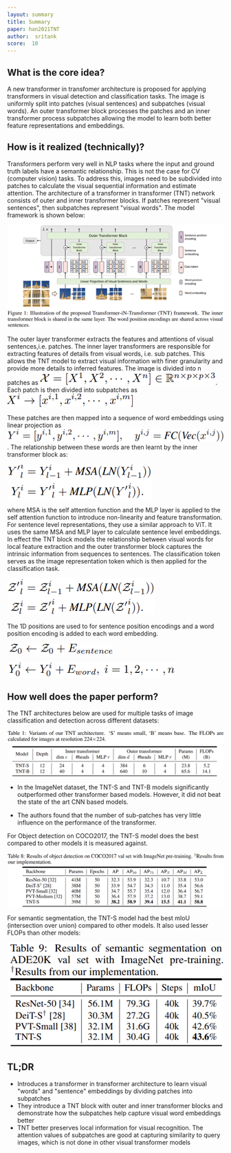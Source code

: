 ```yaml
---
layout: summary
title: Summary
paper: han2021TNT
author:  sritank
score:  10
---
```


## What is the core idea?
A new transformer in transfomer architecture is proposed for applying transformers in visual detection and classification tasks. The image is uniformly split into patches (visual sentences) and subpatches (visual words). An outer transformer block processes the patches and an inner transformer process subpatches allowing the model to learn both better feature representations and embeddings.

## How is it realized (technically)?

Transformers perform very well in NLP tasks where the input and ground truth labels have a semantic relationship. This is not the case for CV (computer vision) tasks. To address this, images need to be subdivided into patches to calculate the visual sequential information and estimate attention. The architecture of a transformer in transformer (TNT) network consists of outer and inner transformer blocks. If patches represent "visual sentences", then subpatches represent "visual words". The model framework is shown below:

![self attention function](./han2021TNT_1a.png)

The outer layer transformer extracts the features and attentions of visual sentences,i.e. patches. The inner layer transformers are responsible for extracting features of details from visual words, i.e. sub patches. This allows the TNT model to extract visual information with finer granularity and provide more details to inferred features. The image is divided into n patches as ![patches](./han2021TNT_1b.png). Each patch is then divided into subpatches as ![sub patches](./han2021TNT_1c.png)

These patches are then mapped into a sequence of word embeddings using linear projection as ![words](./han2021TNT_1d.png). The relationship between these words are then learnt by the inner transformer block as:

![word embeddings](./han2021TNT_1e.png)

where MSA is the self attention function and the MLP layer is applied to the self attention function to introduce non-linearity and feature transformation. For sentence level representations, they use a similar approach to ViT. It uses the same MSA and MLP layer to calculate sentence level embeddings. In effect the TNT block models the relationship between visual words for local feature extraction and the outer transformer block captures the intrinsic information from sequences to sentences. The classification token serves as the image representation token which is then applied for the classification task.

![sentence embeddings](./han2021TNT_1f.png)


The 1D positions are used to for sentence position encodings and a word position encoding is added to each word embedding.

![sentence position](./han2021TNT_1g.png)

![word position](./han2021TNT_1h.png)

## How well does the paper perform?

The TNT architectures below are used for multiple tasks of image classification and detection across different datasets:

![TNT arch](./han2021TNT_1i.png)

- In the ImageNet dataset, the TNT-S and TNT-B models significantly outperformed other transformer based models. However, it did not beat the state of the art CNN based models.

- The authors found that the number of sub-patches has very little influence on the performance of the transformer.

For Object detection on COCO2017, the TNT-S model does the best compared to other models it is measured against.

![COCO 2017](./han2021TNT_1j.png)

For semantic segmentation, the TNT-S model had the best mIoU (intersection over union) compared to other models. It also used lesser FLOPs than other models:

![segmentation](./han2021TNT_1k.png)

## TL;DR
- Introduces a transformer in transformer architecture to learn visual "words" and "sentence" embeddings by dividing patches into subpatches
- They introduce a TNT block with outer and inner transformer blocks and demonstrate how the subpatches help capture visual word embeddings better
- TNT better preserves local information for visual recognition. The attention values of subpatches are good at capturing similarity to query images, which is not done in other visual transformer models

